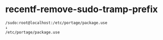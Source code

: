 # recentf-remove-sudo-tramp-prefix

```txt
/sudo:root@localhost:/etc/portage/package.use
↓
/etc/portage/package.use
```
